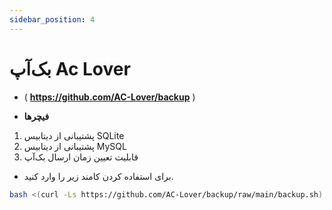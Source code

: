 ```yaml
---
sidebar_position: 4
---
```


# بک‌آپ Ac Lover

- ( **https://github.com/AC-Lover/backup** )

- **فیچرها**

1. پشتیبانی از دیتابیس SQLite
2. پشتیبانی از دیتابیس MySQL
3. قابلیت تعیین زمان ارسال بک‌آپ

- برای استفاده کردن کامند زیر را وارد کنید.

```bash
bash <(curl -Ls https://github.com/AC-Lover/backup/raw/main/backup.sh)
```